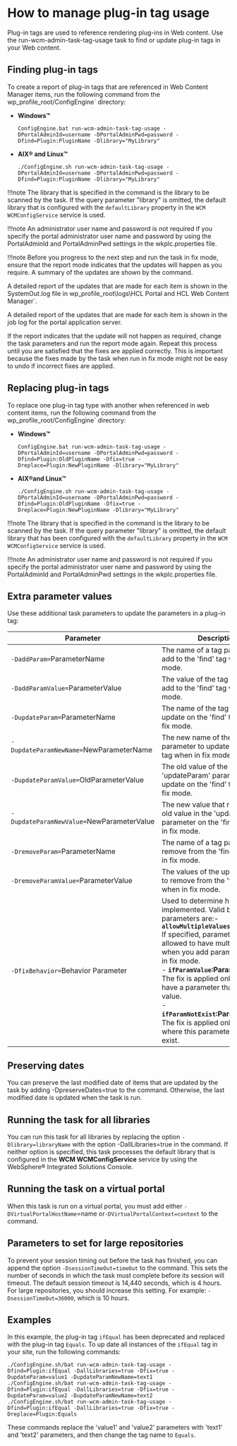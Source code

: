 # How to manage plug-in tag usage

Plug-in tags are used to reference rendering plug-ins in Web content. Use the run-wcm-admin-task-tag-usage task to find or update plug-in tags in your Web content.

## Finding plug-in tags

To create a report of plug-in tags that are referenced in Web Content Manager items, run the following command from the wp_profile_root/ConfigEngine` directory:

-   **Windows™**

    `ConfigEngine.bat run-wcm-admin-task-tag-usage -DPortalAdminId=username -DPortalAdminPwd=password -Dfind=Plugin:PluginName -Dlibrary="MyLibrary"`

-   **AIX® and Linux™**

    `./ConfigEngine.sh run-wcm-admin-task-tag-usage -DPortalAdminId=username -DPortalAdminPwd=password -Dfind=Plugin:PluginName -Dlibrary="MyLibrary"`


!!!note
    The library that is specified in the command is the library to be scanned by the task. If the query parameter "library" is omitted, the default library that is configured with the `defaultLibrary` property in the `WCM WCMConfigService` service is used.

!!!note
    An administrator user name and password is not required if you specify the portal administrator user name and password by using the PortalAdminId and PortalAdminPwd settings in the wkplc.properties file.

!!!note
    Before you progress to the next step and run the task in fix mode, ensure that the report mode indicates that the updates will happen as you require. A summary of the updates are shown by the command.

A detailed report of the updates that are made for each item is shown in the SystemOut.log file in wp_profile_root\logs\HCL Portal and HCL Web Content Manager`.

A detailed report of the updates that are made for each item is shown in the job log for the portal application server.

If the report indicates that the update will not happen as required, change the task parameters and run the report mode again. Repeat this process until you are satisfied that the fixes are applied correctly. This is important because the fixes made by the task when run in fix mode might not be easy to undo if incorrect fixes are applied.

## Replacing plug-in tags

To replace one plug-in tag type with another when referenced in web content items, run the following command from the wp_profile_root/ConfigEngine` directory:

-   **Windows™**

    `ConfigEngine.bat run-wcm-admin-task-tag-usage -DPortalAdminId=username -DPortalAdminPwd=password -Dfind=Plugin:OldPluginName -Dfix=true -Dreplace=Plugin:NewPluginName -Dlibrary="MyLibrary"`

-   **AIX®and Linux™**

    `./ConfigEngine.sh run-wcm-admin-task-tag-usage -DPortalAdminId=username -DPortalAdminPwd=password -Dfind=Plugin:OldPluginName -Dfix=true -Dreplace=Plugin:NewPluginName -Dlibrary="MyLibrary"`

!!!note
    The library that is specified in the command is the library to be scanned by the task. If the query parameter "library" is omitted, the default library that has been configured with the `defaultLibrary` property in the `WCM WCMConfigService` service is used.

!!!note
    An administrator user name and password is not required if you specify the portal administrator user name and password by using the PortalAdminId and PortalAdminPwd settings in the wkplc.properties file.

## Extra parameter values

Use these additional task parameters to update the parameters in a plug-in tag:

|Parameter|Description|
|---------|-----------|
|`-DaddParam=`ParameterName|The name of a tag parameter to add to the 'find' tag when in fix mode.|
|`-DaddParamValue=`ParameterValue|The value of the tag parameter to add to the 'find' tag when in fix mode.|
|`-DupdateParam=`ParameterName|The name of the tag parameter to update on the 'find' tag when in fix mode.|
|`-DupdateParamNewName=`NewParameterName|The new name of the tag parameter to update on the 'find' tag when in fix mode.|
|`-DupdateParamValue=`OldParameterValue|The old value of the 'updateParam' parameter to update on the 'find' tag when in fix mode.|
|`-DupdateParamNewValue=`NewParameterValue|The new value that replaces the old value in the 'updateParam' parameter on the 'find' tag when in fix mode.|
|`-DremoveParam=`ParameterName|The name of a tag parameter to remove from the 'find' tag when in fix mode.|
|`-DremoveParamValue=`ParameterValue|The values of the updateParam to remove from the 'find' tag when in fix mode.|
|`-DfixBehavior=`Behavior Parameter|Used to determine how a fix is implemented. Valid behavior parameters are:-  <br/> **`allowMultipleValues`** <br/> If specified, parameters are allowed to have multiple values when you add parameter values in fix mode. <br/> -   **`ifParamValue`:ParameterValue** <br/> The fix is applied only to tags that have a parameter that has this value. <br/> -   **`ifParamNotExist`:ParameterName** <br/>The fix is applied only to tags where this parameter does not exist.|

## Preserving dates

You can preserve the last modified date of items that are updated by the task by adding -DpreserveDates=true to the command. Otherwise, the last modified date is updated when the task is run.

## Running the task for all libraries

You can run this task for all libraries by replacing the option `-Dlibrary=libraryName` with the option -DallLibraries=true in the command. If neither option is specified, this task processes the default library that is configured in the **WCM WCMConfigService** service by using the WebSphere® Integrated Solutions Console.

## Running the task on a virtual portal

When this task is run on a virtual portal, you must add either `-DVirtualPortalHostName`=name or`-DVirtualPortalContext=context` to the command.

## Parameters to set for large repositories

To prevent your session timing out before the task has finished, you can append the option `-DsessionTimeOut=timeOut` to the command. This sets the number of seconds in which the task must complete before its session will timeout. The default session timeout is 14,440 seconds, which is 4 hours. For large repositories, you should increase this setting. For example: `-DsessionTimeOut=36000`, which is 10 hours.

## Examples

In this example, the plug-in tag `ifEqual` has been deprecated and replaced with the plug-in tag `Equals`. To up date all instances of the `ifEqual` tag in your site, run the following commands:

```
./ConfigEngine.sh/bat run-wcm-admin-task-tag-usage -Dfind=Plugin:ifEqual -DallLibraries=true -Dfix=true -DupdateParam=value1 -DupdateParamNewName=text1
./ConfigEngine.sh/bat run-wcm-admin-task-tag-usage -Dfind=Plugin:ifEqual -DallLibraries=true -Dfix=true -DupdateParam=value2 -DupdateParamNewName=text2
./ConfigEngine.sh/bat run-wcm-admin-task-tag-usage -Dfind=Plugin:ifEqual -DallLibraries=true -Dfix=true -Dreplace=Plugin:Equals
```

These commands replace the 'value1' and 'value2' parameters with 'text1' and 'text2' parameters, and then change the tag name to `Equals`.


